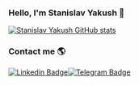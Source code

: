 ### Hello, I'm Stanislav Yakush 👋

[![Stanislav Yakush GitHub stats](https://github-readme-stats.vercel.app/api/top-langs/?username=yakushstanislav&layout=compact&langs_count=8&hide_border=true)](https://github.com/yakushstanislav)

### Contact me 🌎

[![Linkedin Badge](https://img.shields.io/badge/-LinkedIn-blue?style=flat-square&logo=Linkedin&logoColor=white&link=https://www.linkedin.com/in/stanislav-yakush-705663b5/)](https://www.linkedin.com/in/stanislav-yakush-705663b5/)[![Telegram Badge](https://img.shields.io/badge/-Telegram-1ca0f1?style=flat-square&labelColor=1ca0f1&logo=telegram&logoColor=white&link=https://t.me/stanislav_92x)](https://t.me/stanislav_92x)
